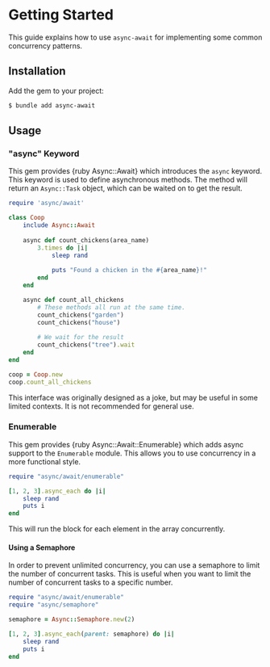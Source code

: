 # Getting Started

This guide explains how to use `async-await` for implementing some common concurrency patterns.

## Installation

Add the gem to your project:

~~~ bash
$ bundle add async-await
~~~

## Usage

### "async" Keyword

This gem provides {ruby Async::Await} which introduces the `async` keyword. This keyword is used to define asynchronous methods. The method will return an `Async::Task` object, which can be waited on to get the result.

``` ruby
require 'async/await'

class Coop
	include Async::Await
	
	async def count_chickens(area_name)
		3.times do |i|
			sleep rand
			
			puts "Found a chicken in the #{area_name}!"
		end
	end

	async def count_all_chickens
		# These methods all run at the same time.
		count_chickens("garden")
		count_chickens("house")
		
		# We wait for the result
		count_chickens("tree").wait
	end
end

coop = Coop.new
coop.count_all_chickens
```

This interface was originally designed as a joke, but may be useful in some limited contexts. It is not recommended for general use.

### Enumerable

This gem provides {ruby Async::Await::Enumerable} which adds async support to the `Enumerable` module. This allows you to use concurrency in a more functional style.

``` ruby
require "async/await/enumerable"

[1, 2, 3].async_each do |i|
	sleep rand
	puts i
end
```

This will run the block for each element in the array concurrently.

#### Using a Semaphore

In order to prevent unlimited concurrency, you can use a semaphore to limit the number of concurrent tasks. This is useful when you want to limit the number of concurrent tasks to a specific number.

``` ruby
require "async/await/enumerable"
require "async/semaphore"

semaphore = Async::Semaphore.new(2)

[1, 2, 3].async_each(parent: semaphore) do |i|
	sleep rand
	puts i
end
```

